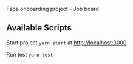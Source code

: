 Faba onboarding project - Job board

## Available Scripts

Start project `yarn start` at [http://localhost:3000](http://localhost:3000)

Run test `yarn test`
